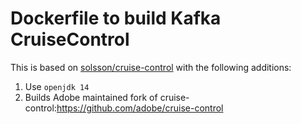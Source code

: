 # Dockerfile to build Kafka CruiseControl

This is based on [solsson/cruise-control](https://github.com/solsson/dockerfiles/tree/master/cruise-control) with the following additions:
1. Use `openjdk 14`
1. Builds Adobe maintained fork of cruise-control:https://github.com/adobe/cruise-control
